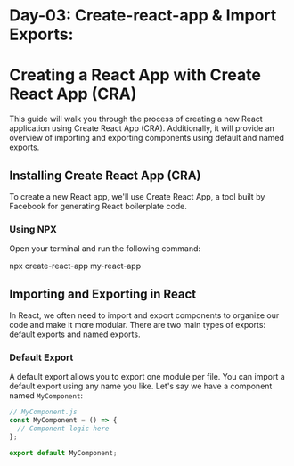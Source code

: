 # Day-03: Create-react-app & Import Exports:
# Creating a React App with Create React App (CRA)

This guide will walk you through the process of creating a new React application using Create React App (CRA). Additionally, it will provide an overview of importing and exporting components using default and named exports.

## Installing Create React App (CRA)

To create a new React app, we'll use Create React App, a tool built by Facebook for generating React boilerplate code.

### Using NPX

Open your terminal and run the following command:

npx create-react-app my-react-app


## Importing and Exporting in React

In React, we often need to import and export components to organize our code and make it more modular. There are two main types of exports: default exports and named exports.

### Default Export

A default export allows you to export one module per file. You can import a default export using any name you like. Let's say we have a component named `MyComponent`:

```javascript
// MyComponent.js
const MyComponent = () => {
  // Component logic here
};

export default MyComponent;

```


